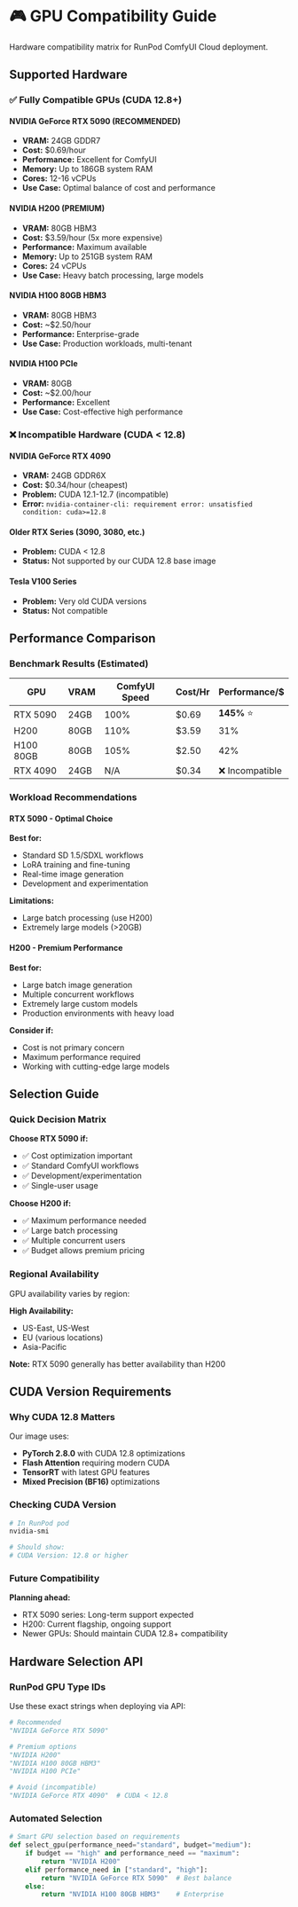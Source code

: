 # 🎮 GPU Compatibility Guide

Hardware compatibility matrix for RunPod ComfyUI Cloud deployment.

## Supported Hardware

### ✅ Fully Compatible GPUs (CUDA 12.8+)

#### NVIDIA GeForce RTX 5090 (RECOMMENDED)
- **VRAM:** 24GB GDDR7
- **Cost:** $0.69/hour
- **Performance:** Excellent for ComfyUI
- **Memory:** Up to 186GB system RAM
- **Cores:** 12-16 vCPUs
- **Use Case:** Optimal balance of cost and performance

#### NVIDIA H200 (PREMIUM)
- **VRAM:** 80GB HBM3
- **Cost:** $3.59/hour (5x more expensive)
- **Performance:** Maximum available
- **Memory:** Up to 251GB system RAM  
- **Cores:** 24 vCPUs
- **Use Case:** Heavy batch processing, large models

#### NVIDIA H100 80GB HBM3
- **VRAM:** 80GB HBM3
- **Cost:** ~$2.50/hour
- **Performance:** Enterprise-grade
- **Use Case:** Production workloads, multi-tenant

#### NVIDIA H100 PCIe
- **VRAM:** 80GB
- **Cost:** ~$2.00/hour
- **Performance:** Excellent
- **Use Case:** Cost-effective high performance

### ❌ Incompatible Hardware (CUDA < 12.8)

#### NVIDIA GeForce RTX 4090
- **VRAM:** 24GB GDDR6X
- **Cost:** $0.34/hour (cheapest)
- **Problem:** CUDA 12.1-12.7 (incompatible)
- **Error:** `nvidia-container-cli: requirement error: unsatisfied condition: cuda>=12.8`

#### Older RTX Series (3090, 3080, etc.)
- **Problem:** CUDA < 12.8
- **Status:** Not supported by our CUDA 12.8 base image

#### Tesla V100 Series
- **Problem:** Very old CUDA versions
- **Status:** Not compatible

## Performance Comparison

### Benchmark Results (Estimated)

| GPU | VRAM | ComfyUI Speed | Cost/Hr | Performance/$ |
|-----|------|---------------|---------|---------------|
| RTX 5090 | 24GB | 100% | $0.69 | **145%** ⭐ |
| H200 | 80GB | 110% | $3.59 | 31% |
| H100 80GB | 80GB | 105% | $2.50 | 42% |
| RTX 4090 | 24GB | N/A | $0.34 | ❌ Incompatible |

### Workload Recommendations

#### RTX 5090 - Optimal Choice
**Best for:**
- Standard SD 1.5/SDXL workflows
- LoRA training and fine-tuning
- Real-time image generation
- Development and experimentation

**Limitations:**
- Large batch processing (use H200)
- Extremely large models (>20GB)

#### H200 - Premium Performance
**Best for:**
- Large batch image generation
- Multiple concurrent workflows
- Extremely large custom models
- Production environments with heavy load

**Consider if:**
- Cost is not primary concern
- Maximum performance required
- Working with cutting-edge large models

## Selection Guide

### Quick Decision Matrix

**Choose RTX 5090 if:**
- ✅ Cost optimization important
- ✅ Standard ComfyUI workflows
- ✅ Development/experimentation
- ✅ Single-user usage

**Choose H200 if:**
- ✅ Maximum performance needed
- ✅ Large batch processing
- ✅ Multiple concurrent users
- ✅ Budget allows premium pricing

### Regional Availability

GPU availability varies by region:

**High Availability:**
- US-East, US-West
- EU (various locations)
- Asia-Pacific

**Note:** RTX 5090 generally has better availability than H200

## CUDA Version Requirements

### Why CUDA 12.8 Matters

Our image uses:
- **PyTorch 2.8.0** with CUDA 12.8 optimizations
- **Flash Attention** requiring modern CUDA
- **TensorRT** with latest GPU features
- **Mixed Precision (BF16)** optimizations

### Checking CUDA Version

```bash
# In RunPod pod
nvidia-smi

# Should show:
# CUDA Version: 12.8 or higher
```

### Future Compatibility

**Planning ahead:**
- RTX 5090 series: Long-term support expected
- H200: Current flagship, ongoing support
- Newer GPUs: Should maintain CUDA 12.8+ compatibility

## Hardware Selection API

### RunPod GPU Type IDs

Use these exact strings when deploying via API:

```python
# Recommended
"NVIDIA GeForce RTX 5090"

# Premium options  
"NVIDIA H200"
"NVIDIA H100 80GB HBM3"
"NVIDIA H100 PCIe"

# Avoid (incompatible)
"NVIDIA GeForce RTX 4090"  # CUDA < 12.8
```

### Automated Selection

```python
# Smart GPU selection based on requirements
def select_gpu(performance_need="standard", budget="medium"):
    if budget == "high" and performance_need == "maximum":
        return "NVIDIA H200"
    elif performance_need in ["standard", "high"]:
        return "NVIDIA GeForce RTX 5090"  # Best balance
    else:
        return "NVIDIA H100 80GB HBM3"    # Enterprise
```
